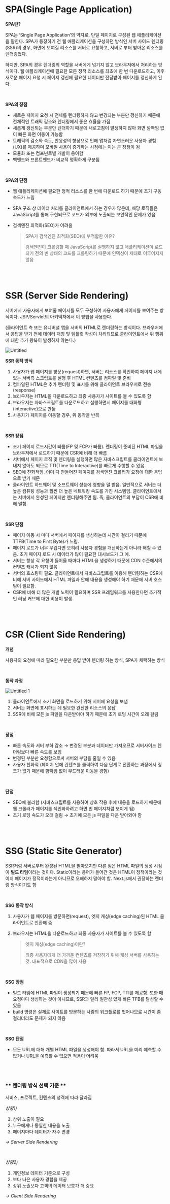 
# SPA(Single Page Application)

**SPA란?**

SPA는 ‘Single Page Application’의 약자로, 단일 페이지로 구성된 웹 애플리케이션을 말한다. SPA가 등장하기 전 웹 애플리케이션을 구성하던 방식인 서버 사이드 렌더링(SSR)의 경우, 화면에 보여질 리소스를 서버로 요청하고, 서버로 부터 받아온 리소스를 렌더링했다.

하지만, SPA의 경우 렌더링의 역할을 서버에게 넘기지 않고 브라우저에서 처리하는 방식이다. 웹 애플리케이션에 필요한 모든 정적 리소스를 최초에 한 번 다운로드하고, 이후 새로운 페이지 요청 시 페이지 갱신에 필요한 데이터만 전달받아 페이지를 갱신하게 된다.

<br>

**SPA의 장점**

- 새로운 페이지 요청 시 전체를 렌더링하지 않고 변경되는 부분만 갱신하기 때문에 전체적인 트래픽 감소와 렌더링에서 좋은 효율을 가짐
- 새롭게 갱신되는 부분만 렌더하기 때문에 새로고침이 발생하지 않아 화면 깜빡임 없이 빠른 화면 이동이 가능함
- 트래픽의 감소와 속도, 반응성의 향상으로 인해 앱처럼 자연스러운 사용자 경험(UX)를 제공하며 모바일 사용이 증가하는 시점에는 이는 큰 장점이 됨
- 모듈화 또는 컴포넌트별 개발이 용이함
- 백엔드와 프론트엔드가 비교적 명확하게 구분됨

<br>

**SPA의 단점**

- 웹 애플리케이션에 필요한 정적 리소스를 한 번에 다운로드 하기 때문에 초기 구동 속도가 느림
- SPA 구조 상 데이터 처리를 클라이언트에서 하는 경우가 많은데, 해당 로직들은 JavaScript를 통해 구현되므로 코드가 외부에 노출되는 보안적인 문제가 있음
- 검색엔진 최적화(SEO)가 어려움
    
    > SPA가 검색엔진 최적화(SEO)에 부적합한 이유?
    >
    > 검색엔진이 크롤링할 때 JavaScript를 실행하지 않고 애플리케이션이 로드되기 전의 빈 상태의 코드를 크롤링하기 때문에 인덱싱이 제대로 이루어지지 않음
    > 
    

<br><br>

# SSR (Server Side Rendering)

서버에서 사용자에게 보여줄 페이지를 모두 구성하여 사용자에게 페이지를 보여주는 방식이다. JSP/Servlet의 아키텍처에서 이 방법을 사용한다.

(클라이언트 측 또는 유니버셜 앱을 서버의 HTML로 렌더링하는 방식이다. 브라우저에서 응답을 받기 전에 데이터 패칭 및 템플릿 작성이 처리되므로 클라이언트에서 위 행위에 대한 추가 왕복이 발생하지 않는다.)

![Untitled](https://user-images.githubusercontent.com/80576569/187152978-8c8f31ca-95c6-45b3-a8eb-17d7d7479589.png)

**SSR 동작 방식**

1. 사용자가 웹 페이지를 방문(request)하면, 서버는 리소스를 확인하여 페이지 내에 있는 서버측 스크립트를 실행 후 HTML 컨텐츠를 컴파일 및 준비
2. 컴파일된 HTML은 추가 렌더링 및 표시를 위해 클라이언트 브라우저로 전송(response)
3. 브라우저는 HTML을 다운로드하고 최종 사용자가 사이트를 볼 수 있도록 함
4. 브라우저는 자바스크립트를 다운로드하고 실행하면서 페이지를 대화형(interactive)으로 만듦
5. 사용자가 페이지를 이동할 경우, 위 동작을 반복

<br>

**SSR 장점**

- 초기 페이지 로드시간이 빠름(FP 및 FCP가 빠름). 렌더링이 준비된 HTML 파일을 브라우저에서 로드하기 때문에 CSR에 비해 더 빠름
- 서버에서 페이지 로직 및 렌더링을 실행하면 많은 자바스크립트를 클라이언트에 보내지 않아도 되므로 TTI(Time to Interactive)를 빠르게 수행할 수 있음
- SEO에 친화적임. 이미 다 만들어진 페이지를 검색엔진 크롤러가 요청에 대한 응답으로 받기 때문
- 클라이언트 하드웨어 및 소프트웨어 성능에 영향을 덜 받음. 일반적으로 서버는 더 높은 컴퓨팅 성능과 훨씬 더 높은 네트워킹 속도를 가진 시스템임. 클라이언트에서는 서버에서 완성된 페이지만 렌더링해주면 됨. 즉, 클라이언트의 부담이 CSR에 비해 덜함.

<br>

**SSR 단점**

- 페이지 이동 시 마다 서버에서 페이지를 생성하는데 시간이 걸리기 때문에 TTFB(Time to First Byte)가 느림.
- 페이지 로드가 너무 무겁다면 오히려 사용자 경험을 개선하는게 아니라 해칠 수 있음. 초기 페이지 로드 시 데이터가 많이 필요한 대시보드가 그 예.
- 서버는 항상 각 요청이 들어올 때마다 HTML을 생성하기 때문에 CDN 수준에서의 컨텐츠 캐시가 되지 않음
- 서버의 호스팅이 필요. 클라이언트에서 자바스크립트를 이용해 렌더링하는 CSR에 비해 서버 사이드에서 HTML 파일과 안에 내용을 생성해야 하기 때문에 서버 호스팅이 필요함.
- CSR에 비해 더 많은 개발 노력이 필요하며 SSR 프레임워크를 사용한다면 추가적인 러닝 커브에 대한 비용이 발생.

<br><br>

# CSR (Client Side Rendering)

**개념**

사용자의 요청에 따라 필요한 부분만 응답 받아 렌더링 하는 방식, SPA가 채택하는 방식

<br>

**동작 과정**

![Untitled 1](https://user-images.githubusercontent.com/80576569/187153010-2dedc4e5-e300-4040-aa2d-16eb0a98afe3.png)

1. 클라이언트에서 초기 화면을 로드하기 위해 서버에 요청을 보냄
2. 서버는 화면에 표시하는 데 필요한 완전한 리소스의 응답
3. SSR에 비해 모든 js 파일을 다운받아야 하기 때문에 초기 로딩 시간이 오래 걸림

<br>

**장점**

- 빠른 속도와 서버 부하 감소 → 변경된 부분과 데이터만 가져오므로 서버사이드 렌더링보다 빠른 속도를 보임
- 변경된 부분만 요청함으로써 서버의 부담을 줄일 수 있음
- 사용자 친화적 (페이지 안에 컨텐츠를 클릭하여 다음 단계로 전환하는 과정에서 링크가 없기 때문에 깜빡임 없이 부드러운 이동을 경험)

<br>

**단점**

- SEO에 불리함 (자바스크립트를 사용하여 상호 작용 후에 내용을 로드하기 때문에 웹 크롤러가 페이지를 색인화하려고 하면 빈 페이지처럼 보이게 됨)
- 초기 로딩 속도가 오래 걸림 → 초기에 모든 js 파일을 다운 받아와야 함

<br><br>

# SSG (Static Site Generator)

SSR처럼 서버로부터 완성된 HTML을 받아오지만 다른 점은 HTML 파일의 생성 시점이 **빌드 타임**이라는 것이다. Static이라는 용어가 들어간 것은 HTML이 정적이라는 것이지 페이지가 정적이라는게 아니므로 오해하지 말아야 함. Next.js에서 권장하는 렌더링 방식이기도 함

<br>

**SSG 동작 방식**

1. 사용자가 웹 페이지를 방문하면(request), 엣지 캐싱(edge caching)된 HTML 클라이언트로 반환해 줌
2. 브라우저는 HTML을 다운로드하고 최종 사용자가 사이트를 볼 수 있도록 함
    
    > 엣지 캐싱(edge caching)이란?
    >
    > 최종 사용자에게 더 가까운 컨텐츠를 저장하기 위해 캐싱 서버를 사용하는 것. 대표적으로 CDN을 많이 사용
    > 

<br>

**SSG 장점**

- 빌드 타임에 HTML 파일이 생성되기 때문에 빠른 FP, FCP, TTI를 제공함. 또한 매 요청마다 생성하는 것이 아니므로, SSR과 달리 일관성 있게 빠른 TFB를 달성할 수 있음
- build 명령은 실제로 사이트를 방문하는 사람의 워크플로를 벗어나므로 시간이 좀 걸리더라도 문제가 되지 않음

<br>

**SSG 단점**

- 모든 URL에 대해 개별 HTML 파일을 생성해야 함. 따라서 URL을 미리 예측할 수 없거나 URL을 예측할 수 없으면 적용이 어려움

<br><br>

### ** 렌더링 방식 선택 기준 **

서비스, 프로젝트, 컨텐츠의 성격에 따라 달라짐

*상황1)*

1. 상위 노출이 필요
2. 누구에게나 동일한 내용을 노출
3. 페이지마다 데이터가 자주 변경

*→ Server Side Rendering*

<br>

*상황2)*

1. 개인정보 데이터 기준으로 구성
2. 보다 나은 사용자 경험을 제공
3. 상위 노출보다 고객의 데이터 보호가 더 중요

*→ Client Side Rendering*
